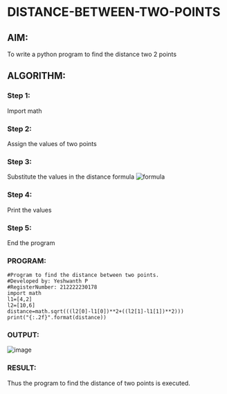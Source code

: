 # DISTANCE-BETWEEN-TWO-POINTS

## AIM:
To write a python program to find the distance two 2 points
## ALGORITHM:
### Step 1: 
Import math
### Step 2: 
Assign the values of two points
### Step 3: 
Substitute the values in the distance formula  ![formula](/formula.JPG)
### Step 4: 
Print the values
### Step 5: 
End the program
### PROGRAM:
```
#Program to find the distance between two points.
#Developed by: Yeshwanth P
#RegisterNumber: 212222230178
import math
l1=[4,2]
l2=[10,6]
distance=math.sqrt(((l2[0]-l1[0])**2+((l2[1]-l1[1])**2)))
print("{:.2f}".format(distance))
```

### OUTPUT:
![image](https://user-images.githubusercontent.com/119476088/229361869-c679eb45-eb83-4bbf-8464-3e8801bdd7d8.png)

### RESULT:
Thus the program to find the distance of two points is executed.
